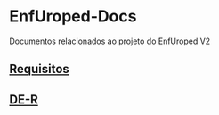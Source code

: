 # EnfUroped-Docs

Documentos relacionados ao projeto do EnfUroped V2

## [Requisitos](./Requisitos.md)

## [DE-R](./DE-R.md)

